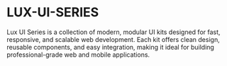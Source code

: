 # LUX-UI-SERIES
Lux UI Series is a collection of modern, modular UI kits designed for fast, responsive, and scalable web development. Each kit offers clean design, reusable components, and easy integration, making it ideal for building professional-grade web and mobile applications.
